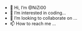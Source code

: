 - 👋 Hi, I’m @NiZi00
- 👀 I’m interested in coding...
- 💞️ I’m looking to collaborate on ...
- 📫 How to reach me ...

<!---
NiZi00/NiZi00 is a ✨ special ✨ repository because its `README.md` (this file) appears on your GitHub profile.
You can click the Preview link to take a look at your changes.
--->
